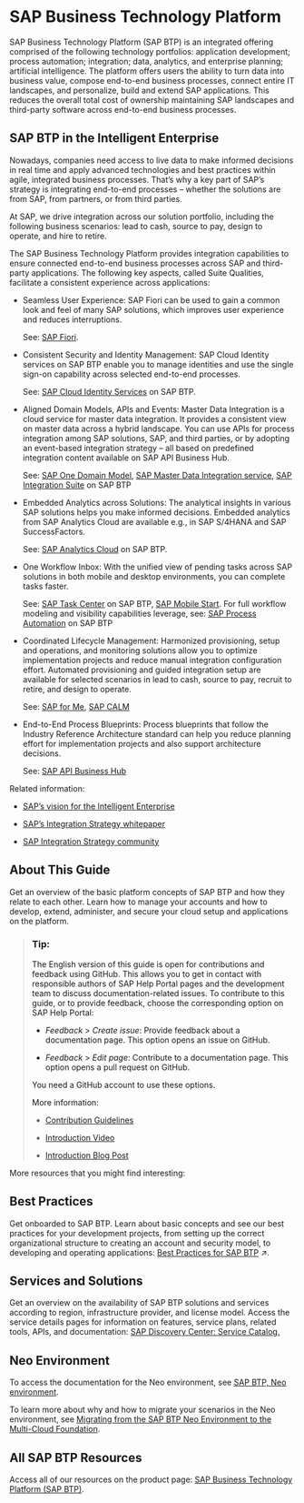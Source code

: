 <!-- loio6a2c1ab5a31b4ed9a2ce17a5329e1dd8 -->

# SAP Business Technology Platform

SAP Business Technology Platform \(SAP BTP\) is an integrated offering comprised of the following technology portfolios: application development; process automation; integration; data, analytics, and enterprise planning; artificial intelligence. The platform offers users the ability to turn data into business value, compose end-to-end business processes, connect entire IT landscapes, and personalize, build and extend SAP applications. This reduces the overall total cost of ownership maintaining SAP landscapes and third-party software across end-to-end business processes.



<a name="loio6a2c1ab5a31b4ed9a2ce17a5329e1dd8__section_h42_mhq_g5b"/>

## SAP BTP in the Intelligent Enterprise

Nowadays, companies need access to live data to make informed decisions in real time and apply advanced technologies and best practices within agile, integrated business processes. That’s why a key part of SAP’s strategy is integrating end-to-end processes – whether the solutions are from SAP, from partners, or from third parties.

At SAP, we drive integration across our solution portfolio, including the following business scenarios: lead to cash, source to pay, design to operate, and hire to retire.

The SAP Business Technology Platform provides integration capabilities to ensure connected end-to-end business processes across SAP and third-party applications. The following key aspects, called Suite Qualities, facilitate a consistent experience across applications:

-   Seamless User Experience: SAP Fiori can be used to gain a common look and feel of many SAP solutions, which improves user experience and reduces interruptions.

    See: [SAP Fiori](https://www.sap.com/products/technology-platform/fiori.html).

-   Consistent Security and Identity Management: SAP Cloud Identity services on SAP BTP enable you to manage identities and use the single sign-on capability across selected end-to-end processes.

    See: [SAP Cloud Identity Services](https://help.sap.com/docs/SAP_CLOUD_IDENTITY?version=Cloud) on SAP BTP.

-   Aligned Domain Models, APIs and Events: Master Data Integration is a cloud service for master data integration. It provides a consistent view on master data across a hybrid landscape. You can use APIs for process integration among SAP solutions, SAP, and third parties, or by adopting an event-based integration strategy – all based on predefined integration content available on SAP API Business Hub.

    See: [SAP One Domain Model](https://api.sap.com/sap-one-domain-model), [SAP Master Data Integration service](https://discovery-center.cloud.sap/serviceCatalog/master-data-integration?region=all), [SAP Integration Suite](https://www.sap.com/products/technology-platform/integration-suite.html) on SAP BTP

-   Embedded Analytics across Solutions: The analytical insights in various SAP solutions helps you make informed decisions. Embedded analytics from SAP Analytics Cloud are available e.g., in SAP S/4HANA and SAP SuccessFactors.

    See: [SAP Analytics Cloud](https://www.sap.com/products/technology-platform/cloud-analytics.html) on SAP BTP.

-   One Workflow Inbox: With the unified view of pending tasks across SAP solutions in both mobile and desktop environments, you can complete tasks faster.

    See: [SAP Task Center](https://help.sap.com/docs/TASK_CENTER) on SAP BTP, [SAP Mobile Start](https://help.sap.com/docs/SAP_MOBILE_START). For full workflow modeling and visibility capabilities leverage, see: [SAP Process Automation](https://www.sap.com/products/technology-platform/process-automation.html?campaigncode=crm-ya22-int-1517065&source=ppc-de-google_ads-search-71700000093393983-58700007789267837-btp_btp-x-x-x&dfa=1&gclid=EAIaIQobChMIosu48pm--AIVjOR3Ch2ybga1EAAYASAAEgLwcfD_BwE&gclsrc=aw.ds) on SAP BTP

-   Coordinated Lifecycle Management: Harmonized provisioning, setup and operations, and monitoring solutions allow you to optimize implementation projects and reduce manual integration configuration effort. Automated provisioning and guided integration setup are available for selected scenarios in lead to cash, source to pay, recruit to retire, and design to operate.

    See: [SAP for Me](https://me.sap.com/), [SAP CALM](https://support.sap.com/en/alm/sap-cloud-alm.html)

-   End-to-End Process Blueprints: Process blueprints that follow the Industry Reference Architecture standard can help you reduce planning effort for implementation projects and also support architecture decisions.

    See: [SAP API Business Hub](https://api.sap.com/)


Related information:

-   [SAP’s vision for the Intelligent Enterprise](https://www.sap.com/intelligent-enterprise.html)

-   [SAP’s Integration Strategy whitepaper](https://www.sap.com/documents/2020/02/520ea921-847d-0010-87a3-c30de2ffd8ff.html) 

-   [SAP Integration Strategy community](https://community.sap.com/topics/integration-strategy)




<a name="loio6a2c1ab5a31b4ed9a2ce17a5329e1dd8__section_btc_lyr_fnb"/>

## About This Guide

Get an overview of the basic platform concepts of SAP BTP and how they relate to each other. Learn how to manage your accounts and how to develop, extend, administer, and secure your cloud setup and applications on the platform.

> ### Tip:  
> The English version of this guide is open for contributions and feedback using GitHub. This allows you to get in contact with responsible authors of SAP Help Portal pages and the development team to discuss documentation-related issues. To contribute to this guide, or to provide feedback, choose the corresponding option on SAP Help Portal:
> 
> -   *Feedback* \> *Create issue*: Provide feedback about a documentation page. This option opens an issue on GitHub.
> 
> -   *Feedback* \> *Edit page*: Contribute to a documentation page. This option opens a pull request on GitHub.
> 
> 
> You need a GitHub account to use these options.
> 
> More information:
> 
> -   [Contribution Guidelines](https://help.sap.com/docs/open-documentation-initiative/contribution-guidelines/readme.html)
> 
> -   [Introduction Video](https://www.youtube.com/watch?v=WJ0oarMlVW4)
> 
> -   [Introduction Blog Post](https://blogs.sap.com/2021/11/29/sap-btp-documentation-goes-github-new-collaboration-process/)

More resources that you might find interesting:



<a name="loio6a2c1ab5a31b4ed9a2ce17a5329e1dd8__section_d4s_lyr_fnb"/>

## Best Practices

Get onboarded to SAP BTP. Learn about basic concepts and see our best practices for your development projects, from setting up the correct organizational structure to creating an account and security model, to developing and operating applications: [Best Practices for SAP BTP](https://help.sap.com/viewer/df50977d8bfa4c9a8a063ddb37113c43/Cloud/en-US/9f2bb927464e4d1ba3d13b2d79ca9bd1.html "This document helps you plan and set up your landscape and your lifecycle management for running applications on SAP Business Technology Platform (SAP BTP). It's part of the SAP BTP Guidance Framework and contains recommendations for planning development projects – from setting up the correct organizational structure to creating an account and security model, to developing and operating applications.") :arrow_upper_right:.



<a name="loio6a2c1ab5a31b4ed9a2ce17a5329e1dd8__section_lxy_lyr_fnb"/>

## Services and Solutions

Get an overview on the availability of SAP BTP solutions and services according to region, infrastructure provider, and license model. Access the service details pages for information on features, service plans, related tools, APIs, and documentation: [SAP Discovery Center: Service Catalog.](http://help.sap.com/disclaimer?site=https://discovery-center.cloud.sap/viewServices)



<a name="loio6a2c1ab5a31b4ed9a2ce17a5329e1dd8__section_ovh_zyr_fnb"/>

## Neo Environment

To access the documentation for the Neo environment, see [SAP BTP, Neo environment](https://help.sap.com/viewer/ea72206b834e4ace9cd834feed6c0e09/Cloud/en-US).

To learn more about why and how to migrate your scenarios in the Neo environment, see [Migrating from the SAP BTP Neo Environment to the Multi-Cloud Foundation](https://help.sap.com/viewer/b017fc4f944e4eb5b31501b3d1b6a1f0/Cloud/en-US/aae4e0ae1cdf434b908c3c8cf3ea942a.html).



<a name="loio6a2c1ab5a31b4ed9a2ce17a5329e1dd8__section_nhv_syr_fnb"/>

## All SAP BTP Resources

Access all of our resources on the product page: [SAP Business Technology Platform \(SAP BTP\)](https://help.sap.com/viewer/product/CP/Cloud/en-US?task=discover_task).

